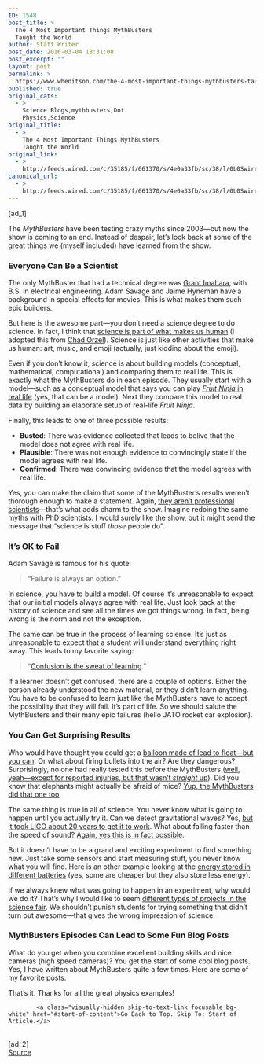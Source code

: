 ```yaml
---
ID: 1548
post_title: >
  The 4 Most Important Things MythBusters
  Taught the World
author: Staff Writer
post_date: 2016-03-04 18:31:08
post_excerpt: ""
layout: post
permalink: >
  https://www.whenitson.com/the-4-most-important-things-mythbusters-taught-the-world/
published: true
original_cats:
  - >
    Science Blogs,mythbusters,Dot
    Physics,Science
original_title:
  - >
    The 4 Most Important Things MythBusters
    Taught the World
original_link:
  - >
    http://feeds.wired.com/c/35185/f/661370/s/4e0a33fb/sc/38/l/0L0Swired0N0C20A160C0A30C40Eimportant0Ethings0Emythbusters0Etaught0Eworld0C/story01.htm
canonical_url:
  - >
    http://feeds.wired.com/c/35185/f/661370/s/4e0a33fb/sc/38/l/0L0Swired0N0C20A160C0A30C40Eimportant0Ethings0Emythbusters0Etaught0Eworld0C/story01.htm
---
```

 [ad_1]
<br><div id=""><p>The <em>MythBusters</em> have been testing crazy myths since 2003—but now the show is coming to an end. Instead of despair, let’s look back at some of the great things we (myself included) have learned from the show.</p>
<h3>Everyone Can Be a Scientist</h3>
<p>The only MythBuster that had a technical degree was <a href="https://en.wikipedia.org/wiki/Grant_Imahara">Grant Imahara</a>, with B.S. in electrical engineering. Adam Savage and Jaime Hyneman have a background in special effects for movies. This is what makes them such epic builders.</p>
<p>But here is the awesome part—you don’t need a science degree to do science. In fact, I think that <a href="http://scienceblogs.com/principles/2009/01/25/science-is-what-makes-us-human/">science is part of what makes us human</a> (I adopted this from <a href="https://twitter.com/orzelc">Chad Orzel</a>). Science is just like other activities that make us human: art, music, and emoji (actually, just kidding about the emoji).</p>
<p>Even if you don’t know it, science is about building models (conceptual, mathematical, computational) and comparing them to real life. This is exactly what the MythBusters do in each episode. They usually start with a model—such as a conceptual model that says you can play <a href="http://www.wired.com/2011/01/fruit-ninja-with-realistic-acceleration/"><em>Fruit Ninja</em> in real life</a> (yes, that can be a model). Next they compare this model to real data by building an elaborate setup of real-life <em>Fruit Ninja</em>.</p>
<p>Finally, this leads to one of three possible results:</p>
<ul><li><strong>Busted</strong>: There was evidence collected that leads to belive that the model does not agree with real life.</li>
<li><strong>Plausible</strong>: There was not enough evidence to convincingly state if the model agrees with real life.</li>
<li><strong>Confirmed</strong>: There was convincing evidence that the model agrees with real life.</li>
</ul><p>Yes, you can make the claim that some of the MythBuster’s results weren’t thorough enough to make a statement. Again, <a href="http://www.wired.com/wiredscience/2013/09/are-the-mythbusters-scientists/">they aren’t professional scientists</a>—that’s what adds charm to the show. Imagine redoing the same myths with PhD scientists. I would surely like the show, but it might send the message that “science is stuff <em>those</em> people do”.</p>
<h3>It’s OK to Fail</h3>
<p>Adam Savage is famous for his quote:</p>
<blockquote readability="5"><p>“Failure is always an option.”</p></blockquote>
<p>In science, you have to build a model. Of course it’s unreasonable to expect that our initial models always agree with real life. Just look back at the history of science and see all the times we got things wrong. In fact, being wrong is the norm and not the exception.</p>
<p>The same can be true in the process of learning science. It’s just as unreasonable to expect that a student will understand everything right away. This leads to my favorite saying:</p>
<blockquote readability="0.85365853658537"><p>“<a href="http://www.wired.com/2013/10/telling-you-the-answer-isnt-the-answer/">Confusion is the sweat of learning</a>.”</p></blockquote>
<p>If a learner doesn’t get confused, there are a couple of options. Either the person already understood the new material, or they didn’t learn anything. You have to be confused to learn just like the MythBusters have to accept the possibility that they will fail. It’s part of life. So we should salute the MythBusters and their many epic failures (hello JATO rocket car explosion).</p>
<h3>You Can Get Surprising Results</h3>
<p>Who would have thought you could get a <a href="http://www.wired.com/2009/12/rp-5-mythbusters-how-small-could-a-lead-balloon-be/">balloon made of lead to float—but you can</a>. Or what about firing bullets into the air? Are they dangerous? Surprisingly, no one had really tested this before the MythBusters (<a href="http://www.wired.com/2009/10/more-on-mythbusters-shooting-bullets-in-the-air/">well, yeah—except for reported injuries, but that wasn’t <em>straight</em> up</a>). Did you know that elephants might actually be afraid of mice? <a href="https://www.discovery.com/tv-shows/mythbusters/mythbusters-database/elephants-afraid-mice/">Yup, the MythBusters did that one too</a>.</p>
<p>The same thing is true in all of science. You never know what is going to happen until you actually try it. Can we detect gravitational waves? Yes, <a href="http://www.wired.com/2016/02/6-things-you-probably-didnt-know-about-gravitational-waves/">but it took LIGO about 20 years to get it to work</a>. What about falling faster than the speed of sound? <a href="http://www.wired.com/2012/02/stratos-space-jump-can-you-fall-faster-than-the-speed-of-sound/">Again, yes this is in fact possible</a>.</p>
<p>But it doesn’t have to be a grand and exciting experiment to find something new. Just take some sensors and start measuring stuff, you never know what you will find. Here is an other example looking at the <a href="http://www.wired.com/wiredscience/2012/01/are-expensive-batteries-worth-the-extra-cost/">energy stored in different batteries</a> (yes, some are cheaper but they also store less energy).</p>
<p>If we always knew what was going to happen in an experiment, why would we do it? That’s why I would like to seem <a href="http://www.wired.com/2016/02/science-fairs-lost-way-lets-make-cool/">different types of projects in the science fair</a>. We shouldn’t punish students for trying something that didn’t turn out awesome—that gives the wrong impression of science.</p>
<h3>MythBusters Episodes Can Lead to Some Fun Blog Posts</h3>
<p>What do you get when you combine excellent building skills and nice cameras (high speed cameras)? You get the start of some cool blog posts. Yes, I have written about MythBusters quite a few times. Here are some of my favorite posts.</p>
<p>That’s it. Thanks for all the great physics examples!</p>

			<a class="visually-hidden skip-to-text-link focusable bg-white" href="#start-of-content">Go Back to Top. Skip To: Start of Article.</a>

			
</div>
<br>[ad_2]
<br><a href="http://feeds.wired.com/c/35185/f/661370/s/4e0a33fb/sc/38/l/0L0Swired0N0C20A160C0A30C40Eimportant0Ethings0Emythbusters0Etaught0Eworld0C/story01.htm">Source </a>